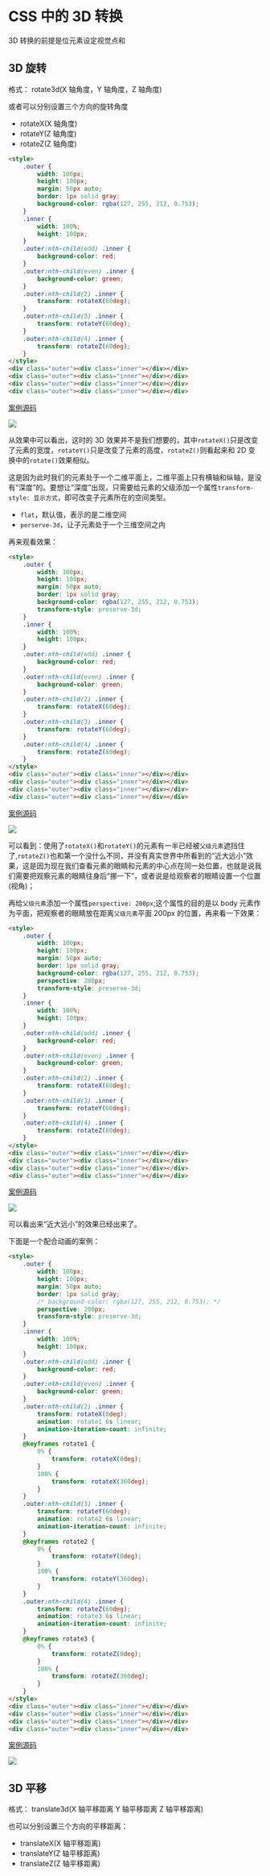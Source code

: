 # CSS 中的 3D 转换

3D 转换的前提是位元素设定视觉点和

## 3D 旋转

格式： rotate3d(X 轴角度，Y 轴角度，Z 轴角度)

或者可以分别设置三个方向的旋转角度

-   rotateX(X 轴角度)
-   rotateY(Z 轴角度)
-   rotateZ(Z 轴角度)

```html
<style>
    .outer {
        width: 100px;
        height: 100px;
        margin: 50px auto;
        border: 1px solid gray;
        background-color: rgba(127, 255, 212, 0.753);
    }
    .inner {
        width: 100%;
        height: 100px;
    }
    .outer:nth-child(odd) .inner {
        background-color: red;
    }
    .outer:nth-child(even) .inner {
        background-color: green;
    }
    .outer:nth-child(2) .inner {
        transform: rotateX(60deg);
    }
    .outer:nth-child(3) .inner {
        transform: rotateY(60deg);
    }
    .outer:nth-child(4) .inner {
        transform: rotateZ(60deg);
    }
</style>
<div class="outer"><div class="inner"></div></div>
<div class="outer"><div class="inner"></div></div>
<div class="outer"><div class="inner"></div></div>
<div class="outer"><div class="inner"></div></div>
```

[案例源码](./demo/demo01.html)

![](./images/01.png)

从效果中可以看出，这时的 3D 效果并不是我们想要的，其中`rotateX()`只是改变了元素的宽度，`rotateY()`只是改变了元素的高度，`rotateZ()`则看起来和 2D 变换中的`rotate()`效果相似。

这是因为此时我们的元素处于一个二维平面上，二维平面上只有横轴和纵轴，是没有“深度”的。要想让“深度”出现，只需要给元素的父级添加一个属性`transform-style: 显示方式`，即可改变子元素所在的空间类型。

-   `flat`，默认值，表示的是二维空间
-   `perserve-3d`，让子元素处于一个三维空间之内

再来观看效果：

```html
<style>
    .outer {
        width: 100px;
        height: 100px;
        margin: 50px auto;
        border: 1px solid gray;
        background-color: rgba(127, 255, 212, 0.753);
        transform-style: preserve-3d;
    }
    .inner {
        width: 100%;
        height: 100px;
    }
    .outer:nth-child(odd) .inner {
        background-color: red;
    }
    .outer:nth-child(even) .inner {
        background-color: green;
    }
    .outer:nth-child(2) .inner {
        transform: rotateX(60deg);
    }
    .outer:nth-child(3) .inner {
        transform: rotateY(60deg);
    }
    .outer:nth-child(4) .inner {
        transform: rotateZ(60deg);
    }
</style>
<div class="outer"><div class="inner"></div></div>
<div class="outer"><div class="inner"></div></div>
<div class="outer"><div class="inner"></div></div>
<div class="outer"><div class="inner"></div></div>
```

[案例源码](./demo/demo02.html)

![](./images/02.png)

可以看到：使用了`rotateX()`和`rotateY()`的元素有一半已经被`父级元素`遮挡住了,`rotateZ()`也和第一个没什么不同，并没有真实世界中所看到的“近大远小”效果，这是因为现在我们查看元素的眼睛和元素的中心点在同一处位置，也就是说我们需要把观察元素的眼睛往身后“挪一下”，或者说是给观察者的眼睛设置一个位置(视角)；

再给`父级元素`添加一个属性`perspective: 200px`;这个属性的目的是以 body 元素作为平面，把观察者的眼睛放在距离`父级元素`平面 200px 的位置，再来看一下效果：

```html
<style>
    .outer {
        width: 100px;
        height: 100px;
        margin: 50px auto;
        border: 1px solid gray;
        background-color: rgba(127, 255, 212, 0.753);
        perspective: 200px;
        transform-style: preserve-3d;
    }
    .inner {
        width: 100%;
        height: 100px;
    }
    .outer:nth-child(odd) .inner {
        background-color: red;
    }
    .outer:nth-child(even) .inner {
        background-color: green;
    }
    .outer:nth-child(2) .inner {
        transform: rotateX(60deg);
    }
    .outer:nth-child(3) .inner {
        transform: rotateY(60deg);
    }
    .outer:nth-child(4) .inner {
        transform: rotateZ(60deg);
    }
</style>
<div class="outer"><div class="inner"></div></div>
<div class="outer"><div class="inner"></div></div>
<div class="outer"><div class="inner"></div></div>
<div class="outer"><div class="inner"></div></div>
```

[案例源码](./demo/demo03.html)

![](./images/03.png)

可以看出来“近大远小”的效果已经出来了。

下面是一个配合动画的案例：

```html
<style>
    .outer {
        width: 100px;
        height: 100px;
        margin: 50px auto;
        border: 1px solid gray;
        /* background-color: rgba(127, 255, 212, 0.753); */
        perspective: 200px;
        transform-style: preserve-3d;
    }
    .inner {
        width: 100%;
        height: 100px;
    }
    .outer:nth-child(odd) .inner {
        background-color: red;
    }
    .outer:nth-child(even) .inner {
        background-color: green;
    }
    .outer:nth-child(2) .inner {
        transform: rotateX(0deg);
        animation: rotate1 6s linear;
        animation-iteration-count: infinite;
    }
    @keyframes rotate1 {
        0% {
            transform: rotateX(0deg);
        }
        100% {
            transform: rotateX(360deg);
        }
    }
    .outer:nth-child(3) .inner {
        transform: rotateY(60deg);
        animation: rotate2 6s linear;
        animation-iteration-count: infinite;
    }
    @keyframes rotate2 {
        0% {
            transform: rotateY(0deg);
        }
        100% {
            transform: rotateY(360deg);
        }
    }
    .outer:nth-child(4) .inner {
        transform: rotateZ(60deg);
        animation: rotate3 6s linear;
        animation-iteration-count: infinite;
    }
    @keyframes rotate3 {
        0% {
            transform: rotateZ(0deg);
        }
        100% {
            transform: rotateZ(360deg);
        }
    }
</style>
<div class="outer"><div class="inner"></div></div>
<div class="outer"><div class="inner"></div></div>
<div class="outer"><div class="inner"></div></div>
<div class="outer"><div class="inner"></div></div>
```

[案例源码](./demo/demo03.html)

![](./images/03.png)

## 3D 平移

格式： translate3d(X 轴平移距离 Y 轴平移距离 Z 轴平移距离)

也可以分别设置三个方向的平移距离：

-   translateX(X 轴平移距离)
-   translateY(Z 轴平移距离)
-   translateZ(Z 轴平移距离)
